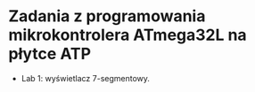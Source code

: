 # Zadania z programowania mikrokontrolera ATmega32L na płytce ATP
- Lab 1: wyświetlacz 7-segmentowy.
